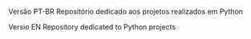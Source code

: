 Versão PT-BR
Repositório dedicado aos projetos realizados em Python

Versio EN
Repository dedicated to Python projects
